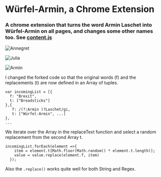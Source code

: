 # Würfel-Armin, a Chrome Extension
### A chrome extension that turns the word Armin Laschet into Würfel-Armin on all pages, and changes some other names too. See [content.js](https://github.com/its-leo/Wuerfel_Armin/blob/master/content.js)

![Annegret](https://github.com/its-leo/Wuerfel_Armin/blob/master/showcase1.png)

![Julia](https://github.com/its-leo/Wuerfel_Armin/blob/master/showcase2.png )

![Armin](https://github.com/its-leo/Wuerfel_Armin/blob/master/showcase3.png)

I changed the forked code so that the original words (f) and the replacements (t) are now defined in an Array of tuples.

```
var incomingList = [{
  f: "Brexit",
  t: ["Breadsticks"]
},{
   f: /(?:Armin )?Laschet/gi,
   t: ["Würfel-Armin", ...]
},
...
```

We iterate over the Array in the replaceText function and select a random replacement from the second Array t.

```
incomingList.forEach(element =>{
    item = element.t[Math.floor(Math.random() * element.t.length)];
    value = value.replace(element.f, item)
  }); 
```

Also the `.replace()` works quite well for both String and Regex.